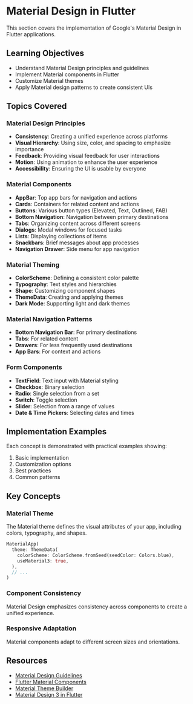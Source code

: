 # Material Design in Flutter

This section covers the implementation of Google's Material Design in Flutter applications.

## Learning Objectives

- Understand Material Design principles and guidelines
- Implement Material components in Flutter
- Customize Material themes
- Apply Material design patterns to create consistent UIs

## Topics Covered

### Material Design Principles

- **Consistency**: Creating a unified experience across platforms
- **Visual Hierarchy**: Using size, color, and spacing to emphasize importance
- **Feedback**: Providing visual feedback for user interactions
- **Motion**: Using animation to enhance the user experience
- **Accessibility**: Ensuring the UI is usable by everyone

### Material Components

- **AppBar**: Top app bars for navigation and actions
- **Cards**: Containers for related content and actions
- **Buttons**: Various button types (Elevated, Text, Outlined, FAB)
- **Bottom Navigation**: Navigation between primary destinations
- **Tabs**: Organizing content across different screens
- **Dialogs**: Modal windows for focused tasks
- **Lists**: Displaying collections of items
- **Snackbars**: Brief messages about app processes
- **Navigation Drawer**: Side menu for app navigation

### Material Theming

- **ColorScheme**: Defining a consistent color palette
- **Typography**: Text styles and hierarchies
- **Shape**: Customizing component shapes
- **ThemeData**: Creating and applying themes
- **Dark Mode**: Supporting light and dark themes

### Material Navigation Patterns

- **Bottom Navigation Bar**: For primary destinations
- **Tabs**: For related content
- **Drawers**: For less frequently used destinations
- **App Bars**: For context and actions

### Form Components

- **TextField**: Text input with Material styling
- **Checkbox**: Binary selection
- **Radio**: Single selection from a set
- **Switch**: Toggle selection
- **Slider**: Selection from a range of values
- **Date & Time Pickers**: Selecting dates and times

## Implementation Examples

Each concept is demonstrated with practical examples showing:

1. Basic implementation
2. Customization options
3. Best practices
4. Common patterns

## Key Concepts

### Material Theme

The Material theme defines the visual attributes of your app, including colors, typography, and shapes.

```dart
MaterialApp(
  theme: ThemeData(
    colorScheme: ColorScheme.fromSeed(seedColor: Colors.blue),
    useMaterial3: true,
  ),
  // ...
)
```

### Component Consistency

Material Design emphasizes consistency across components to create a unified experience.

### Responsive Adaptation

Material components adapt to different screen sizes and orientations.

## Resources

- [Material Design Guidelines](https://material.io/design)
- [Flutter Material Components](https://docs.flutter.dev/development/ui/widgets/material)
- [Material Theme Builder](https://m3.material.io/theme-builder)
- [Material Design 3 in Flutter](https://docs.flutter.dev/ui/design/material/material-3)
